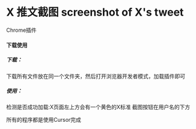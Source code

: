# X 推文截图 screenshot of X's tweet

Chrome插件

#### 下载使用

##### 下载：

下载所有文件放在同一个文件夹，然后打开浏览器开发者模式，加载插件即可

##### 使用：

检测是否成功加载:X页面左上方会有一个黄色的X标准
截图按钮在用户名的下方



所有的程序都是使用Cursor完成

